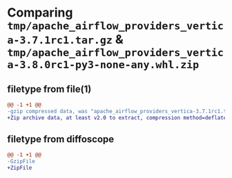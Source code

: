# Comparing `tmp/apache_airflow_providers_vertica-3.7.1rc1.tar.gz` & `tmp/apache_airflow_providers_vertica-3.8.0rc1-py3-none-any.whl.zip`

## filetype from file(1)

```diff
@@ -1 +1 @@
-gzip compressed data, was "apache_airflow_providers_vertica-3.7.1rc1.tar", last modified: Sun Feb 11 07:29:09 2024, max compression
+Zip archive data, at least v2.0 to extract, compression method=deflate
```

## filetype from diffoscope

```diff
@@ -1 +1 @@
-GzipFile
+ZipFile
```

